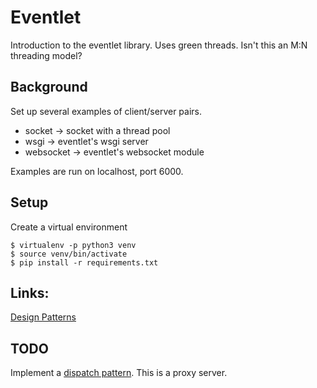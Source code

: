 # Eventlet

Introduction to the eventlet library.
Uses green threads. Isn't this an M:N threading model?


## Background

Set up several examples of client/server pairs.

  * socket -> socket with a thread pool
  * wsgi -> eventlet's wsgi server
  * websocket -> eventlet's websocket module

Examples are run on localhost, port 6000.


## Setup

Create a virtual environment
```
$ virtualenv -p python3 venv
$ source venv/bin/activate
$ pip install -r requirements.txt
```


## Links:

[Design Patterns](eventlet.net/doc/design_patterns.html)


## TODO

Implement a [dispatch pattern](http://eventlet.net/doc/design_patterns.html#dispatch-pattern).
This is a proxy server.
